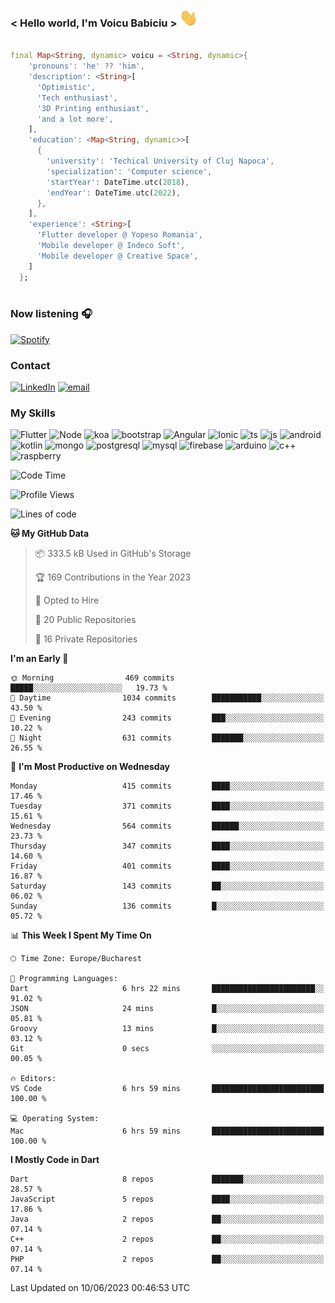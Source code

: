 ### < Hello world, I'm **Voicu Babiciu** > <img src="https://raw.githubusercontent.com/ABSphreak/ABSphreak/master/gifs/Hi.gif" width="30px"/>

```dart

final Map<String, dynamic> voicu = <String, dynamic>{
    'pronouns': 'he' ?? 'him',
    'description': <String>[
      'Optimistic',
      'Tech enthusiast',
      '3D Printing enthusiast',
      'and a lot more',
    ],
    'education': <Map<String, dynamic>>[
      {
        'university': 'Techical University of Cluj Napoca',
        'specialization': 'Computer science',
        'startYear': DateTime.utc(2018),
        'endYear': DateTime.utc(2022),
      },
    ],
    'experience': <String>[
      'Flutter developer @ Yopeso Romania',
      'Mobile developer @ Indeco Soft',
      'Mobile developer @ Creative Space',
    ]
  };
  
```
### Now listening 🎧
[![Spotify](https://voicubabiciu.vercel.app/api/spotify)](https://open.spotify.com/user/vbfx10)

### Contact
[![LinkedIn](https://img.shields.io/badge/linkedin-0A66C2?style=for-the-badge&logo=linkedin&logoColor=white)](https://www.linkedin.com/in/voicu-b-b28860131/)
[![email](https://img.shields.io/badge/email%20me-EA4335?style=for-the-badge&logo=gmail&logoColor=white)](mailto:voicubabiciu@gmail.com)

### My Skills


![Flutter](https://img.shields.io/badge/flutter-02569B?style=for-the-badge&logo=flutter)
![Node](https://img.shields.io/badge/node.js-339933?style=for-the-badge&logo=node.js&logoColor=white)
![koa](https://img.shields.io/badge/Koa.js-404D59?style=for-the-badge)
![bootstrap](https://img.shields.io/badge/Bootstrap-563D7C?style=for-the-badge&logo=bootstrap&logoColor=white)
![Angular](https://img.shields.io/badge/angular-DD0031?style=for-the-badge&logo=angular&logoColor=white)
![Ionic](https://img.shields.io/badge/Ionic-3880FF?style=for-the-badge&logo=ionic&logoColor=white)
![ts](https://img.shields.io/badge/Typescript-3178C6?style=for-the-badge&logo=typescript&logoColor=white)
![js](https://img.shields.io/badge/javascript-F7DF1E?style=for-the-badge&logo=javascript&logoColor=black)
![android](https://img.shields.io/badge/Android-36f991?style=for-the-badge&logo=android&logoColor=black)
![kotlin](https://img.shields.io/badge/kotlin-0095D5?style=for-the-badge&logo=kotlin&logoColor=white)
![mongo](https://img.shields.io/badge/mongodb-47A248?style=for-the-badge&logo=mongodb&logoColor=white)
![postgresql](https://img.shields.io/badge/PostgreSQL-4169E1?style=for-the-badge&logo=PostgreSQL&logoColor=white)
![mysql](https://img.shields.io/badge/mysql-4479A1?style=for-the-badge&logo=MySQL&logoColor=white)
![firebase](https://img.shields.io/badge/firebase-FFCA28?style=for-the-badge&logo=firebase&logoColor=black)
![arduino](https://img.shields.io/badge/arduino-00979D?style=for-the-badge&logo=arduino&logoColor=white)
![c++](https://img.shields.io/badge/C++-00599C?style=for-the-badge&logo=Cplusplus&logoColor=white)
![raspberry](https://img.shields.io/badge/raspberrypi-A22846?style=for-the-badge&logo=raspberrypi&logoColor=white)

<!--START_SECTION:waka-->
![Code Time](http://img.shields.io/badge/Code%20Time-1%2C101%20hrs%204%20mins-blue)

![Profile Views](http://img.shields.io/badge/Profile%20Views-0-blue)

![Lines of code](https://img.shields.io/badge/From%20Hello%20World%20I%27ve%20Written-18.6%20million%20lines%20of%20code-blue)

**🐱 My GitHub Data** 

> 📦 333.5 kB Used in GitHub's Storage 
 > 
> 🏆 169 Contributions in the Year 2023
 > 
> 💼 Opted to Hire
 > 
> 📜 20 Public Repositories 
 > 
> 🔑 16 Private Repositories 
 > 
**I'm an Early 🐤** 

```text
🌞 Morning                469 commits         █████░░░░░░░░░░░░░░░░░░░░   19.73 % 
🌆 Daytime                1034 commits        ███████████░░░░░░░░░░░░░░   43.50 % 
🌃 Evening                243 commits         ███░░░░░░░░░░░░░░░░░░░░░░   10.22 % 
🌙 Night                  631 commits         ███████░░░░░░░░░░░░░░░░░░   26.55 % 
```
📅 **I'm Most Productive on Wednesday** 

```text
Monday                   415 commits         ████░░░░░░░░░░░░░░░░░░░░░   17.46 % 
Tuesday                  371 commits         ████░░░░░░░░░░░░░░░░░░░░░   15.61 % 
Wednesday                564 commits         ██████░░░░░░░░░░░░░░░░░░░   23.73 % 
Thursday                 347 commits         ████░░░░░░░░░░░░░░░░░░░░░   14.60 % 
Friday                   401 commits         ████░░░░░░░░░░░░░░░░░░░░░   16.87 % 
Saturday                 143 commits         ██░░░░░░░░░░░░░░░░░░░░░░░   06.02 % 
Sunday                   136 commits         █░░░░░░░░░░░░░░░░░░░░░░░░   05.72 % 
```


📊 **This Week I Spent My Time On** 

```text
🕑︎ Time Zone: Europe/Bucharest

💬 Programming Languages: 
Dart                     6 hrs 22 mins       ███████████████████████░░   91.02 % 
JSON                     24 mins             █░░░░░░░░░░░░░░░░░░░░░░░░   05.81 % 
Groovy                   13 mins             █░░░░░░░░░░░░░░░░░░░░░░░░   03.12 % 
Git                      0 secs              ░░░░░░░░░░░░░░░░░░░░░░░░░   00.05 % 

🔥 Editors: 
VS Code                  6 hrs 59 mins       █████████████████████████   100.00 % 

💻 Operating System: 
Mac                      6 hrs 59 mins       █████████████████████████   100.00 % 
```

**I Mostly Code in Dart** 

```text
Dart                     8 repos             ███████░░░░░░░░░░░░░░░░░░   28.57 % 
JavaScript               5 repos             ████░░░░░░░░░░░░░░░░░░░░░   17.86 % 
Java                     2 repos             ██░░░░░░░░░░░░░░░░░░░░░░░   07.14 % 
C++                      2 repos             ██░░░░░░░░░░░░░░░░░░░░░░░   07.14 % 
PHP                      2 repos             ██░░░░░░░░░░░░░░░░░░░░░░░   07.14 % 
```




 Last Updated on 10/06/2023 00:46:53 UTC
<!--END_SECTION:waka-->


